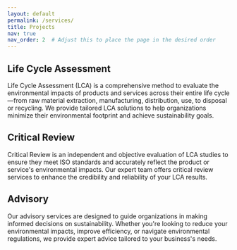 ```yaml
---
layout: default
permalink: /services/
title: Projects
nav: true
nav_order: 2  # Adjust this to place the page in the desired order
---
```



<h2>Life Cycle Assessment</h2>
<p>
  Life Cycle Assessment (LCA) is a comprehensive method to evaluate the environmental impacts of products and services across their entire life cycle—from raw material extraction, manufacturing, distribution, use, to disposal or recycling. We provide tailored LCA solutions to help organizations minimize their environmental footprint and achieve sustainability goals.
</p>

<h2>Critical Review</h2>
<p>
  Critical Review is an independent and objective evaluation of LCA studies to ensure they meet ISO standards and accurately reflect the product or service's environmental impacts. Our expert team offers critical review services to enhance the credibility and reliability of your LCA results.
</p>

<h2>Advisory</h2>
<p>
  Our advisory services are designed to guide organizations in making informed decisions on sustainability. Whether you're looking to reduce your environmental impacts, improve efficiency, or navigate environmental regulations, we provide expert advice tailored to your business's needs.
</p>


